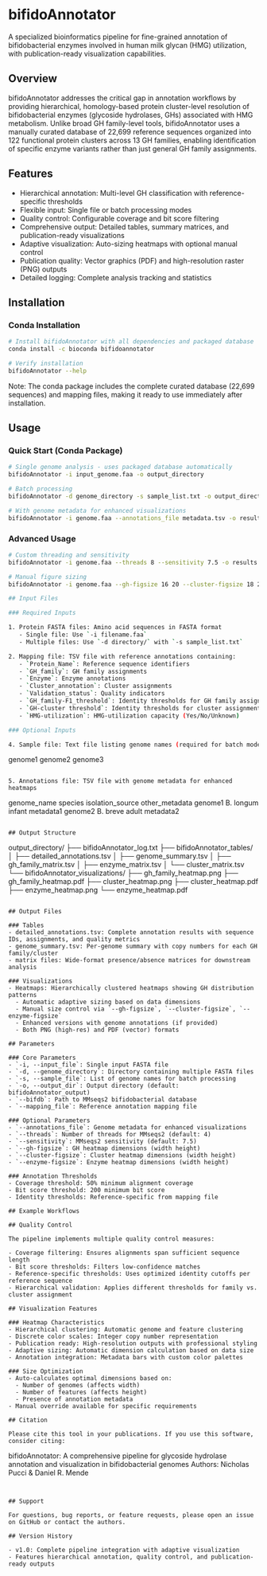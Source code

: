 # bifidoAnnotator

A specialized bioinformatics pipeline for fine-grained annotation of bifidobacterial enzymes involved in human milk glycan (HMG) utilization, with publication-ready visualization capabilities.

## Overview

bifidoAnnotator addresses the critical gap in annotation workflows by providing hierarchical, homology-based protein cluster-level resolution of bifidobacterial enzymes (glycoside hydrolases, GHs) associated with HMG metabolism. Unlike broad GH family-level tools, bifidoAnnotator uses a manually curated database of 22,699 reference sequences organized into 122 functional protein clusters across 13 GH families, enabling identification of specific enzyme variants rather than just general GH family assignments.

## Features

- Hierarchical annotation: Multi-level GH classification with reference-specific thresholds
- Flexible input: Single file or batch processing modes
- Quality control: Configurable coverage and bit score filtering
- Comprehensive output: Detailed tables, summary matrices, and publication-ready visualizations
- Adaptive visualization: Auto-sizing heatmaps with optional manual control
- Publication quality: Vector graphics (PDF) and high-resolution raster (PNG) outputs
- Detailed logging: Complete analysis tracking and statistics

## Installation

### Conda Installation 
```bash
# Install bifidoAnnotator with all dependencies and packaged database
conda install -c bioconda bifidoannotator

# Verify installation
bifidoAnnotator --help
```

Note: The conda package includes the complete curated database (22,699 sequences) and mapping files, making it ready to use immediately after installation.


## Usage

### Quick Start (Conda Package)
```bash
# Single genome analysis - uses packaged database automatically
bifidoAnnotator -i input_genome.faa -o output_directory

# Batch processing
bifidoAnnotator -d genome_directory -s sample_list.txt -o output_directory

# With genome metadata for enhanced visualizations
bifidoAnnotator -i genome.faa --annotations_file metadata.tsv -o results
```

### Advanced Usage
```bash
# Custom threading and sensitivity
bifidoAnnotator -i genome.faa --threads 8 --sensitivity 7.5 -o results

# Manual figure sizing
bifidoAnnotator -i genome.faa --gh-figsize 16 20 --cluster-figsize 18 22 -o results

## Input Files

### Required Inputs

1. Protein FASTA files: Amino acid sequences in FASTA format
   - Single file: Use `-i filename.faa`
   - Multiple files: Use `-d directory/` with `-s sample_list.txt`

2. Mapping file: TSV file with reference annotations containing:
   - `Protein_Name`: Reference sequence identifiers
   - `GH_family`: GH family assignments
   - `Enzyme`: Enzyme annotations
   - `Cluster_annotation`: Cluster assignments
   - `Validation_status`: Quality indicators
   - `GH_family-F1_threshold`: Identity thresholds for GH family assignment
   - `GH-cluster threshold`: Identity thresholds for cluster assignment
   - `HMG-utilization`: HMG-utilization capacity (Yes/No/Unknown)

### Optional Inputs

4. Sample file: Text file listing genome names (required for batch mode)
   ```
   genome1
   genome2
   genome3
   ```

5. Annotations file: TSV file with genome metadata for enhanced heatmaps
   ```
   genome_name	species	isolation_source	other_metadata
   genome1	B. longum	infant	metadata1
   genome2	B. breve	adult	metadata2
   ```

## Output Structure

```
output_directory/
├── bifidoAnnotator_log.txt
├── bifidoAnnotator_tables/
│   ├── detailed_annotations.tsv
│   ├── genome_summary.tsv
│   ├── gh_family_matrix.tsv
│   ├── enzyme_matrix.tsv
│   └── cluster_matrix.tsv
└── bifidoAnnotator_visualizations/
    ├── gh_family_heatmap.png
    ├── gh_family_heatmap.pdf
    ├── cluster_heatmap.png
    ├── cluster_heatmap.pdf
    ├── enzyme_heatmap.png
    └── enzyme_heatmap.pdf
```

## Output Files

### Tables
- detailed_annotations.tsv: Complete annotation results with sequence IDs, assignments, and quality metrics
- genome_summary.tsv: Per-genome summary with copy numbers for each GH family/cluster
- matrix files: Wide-format presence/absence matrices for downstream analysis

### Visualizations
- Heatmaps: Hierarchically clustered heatmaps showing GH distribution patterns
  - Automatic adaptive sizing based on data dimensions
  - Manual size control via `--gh-figsize`, `--cluster-figsize`, `--enzyme-figsize`
  - Enhanced versions with genome annotations (if provided)
  - Both PNG (high-res) and PDF (vector) formats

## Parameters

### Core Parameters
- `-i, --input_file`: Single input FASTA file
- `-d, --genome_directory`: Directory containing multiple FASTA files
- `-s, --sample_file`: List of genome names for batch processing
- `-o, --output_dir`: Output directory (default: bifidoAnnotator_output)
- `--bifdb`: Path to MMseqs2 bifidobacterial database
- `--mapping_file`: Reference annotation mapping file

### Optional Parameters
- `--annotations_file`: Genome metadata for enhanced visualizations
- `--threads`: Number of threads for MMseqs2 (default: 4)
- `--sensitivity`: MMseqs2 sensitivity (default: 7.5)
- `--gh-figsize`: GH heatmap dimensions (width height)
- `--cluster-figsize`: Cluster heatmap dimensions (width height)  
- `--enzyme-figsize`: Enzyme heatmap dimensions (width height)

### Annotation Thresholds
- Coverage threshold: 50% minimum alignment coverage
- Bit score threshold: 200 minimum bit score
- Identity thresholds: Reference-specific from mapping file

## Example Workflows

## Quality Control

The pipeline implements multiple quality control measures:

- Coverage filtering: Ensures alignments span sufficient sequence length
- Bit score thresholds: Filters low-confidence matches
- Reference-specific thresholds: Uses optimized identity cutoffs per reference sequence
- Hierarchical validation: Applies different thresholds for family vs. cluster assignment

## Visualization Features

### Heatmap Characteristics
- Hierarchical clustering: Automatic genome and feature clustering
- Discrete color scales: Integer copy number representation
- Publication ready: High-resolution outputs with professional styling
- Adaptive sizing: Automatic dimension calculation based on data size
- Annotation integration: Metadata bars with custom color palettes

### Size Optimization
- Auto-calculates optimal dimensions based on:
  - Number of genomes (affects width)
  - Number of features (affects height)
  - Presence of annotation metadata
- Manual override available for specific requirements

## Citation

Please cite this tool in your publications. If you use this software, consider citing:

```
bifidoAnnotator: A comprehensive pipeline for glycoside hydrolase annotation 
and visualization in bifidobacterial genomes
Authors: Nicholas Pucci & Daniel R. Mende
```


## Support

For questions, bug reports, or feature requests, please open an issue on GitHub or contact the authors.

## Version History

- v1.0: Complete pipeline integration with adaptive visualization
- Features hierarchical annotation, quality control, and publication-ready outputs
